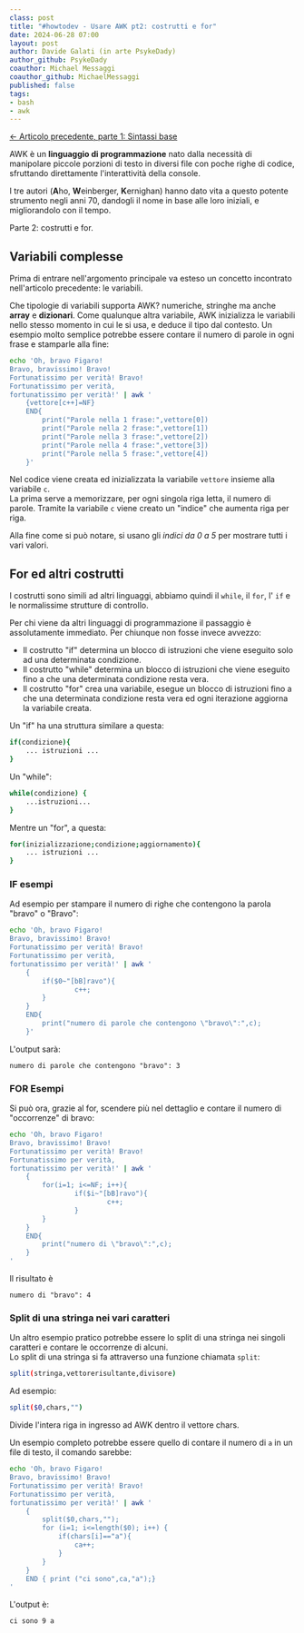 ```yaml
---
class: post
title: "#howtodev - Usare AWK pt2: costrutti e for"
date: 2024-06-28 07:00
layout: post
author: Davide Galati (in arte PsykeDady)
author_github: PsykeDady
coauthor: Michael Messaggi
coauthor_github: MichaelMessaggi
published: false
tags:
- bash
- awk
---
```


[&larr; Articolo precedente, parte 1: Sintassi base](https://linuxhub.it/articles/howto-usare-awk-pt2/)  

AWK è un **linguaggio di programmazione** nato dalla necessità di manipolare piccole porzioni di testo in diversi file con poche righe di codice, sfruttando direttamente l'interattività della console.

I tre autori (**A**ho, **W**einberger, **K**ernighan) hanno dato vita a questo potente strumento negli anni 70, dandogli il nome in base alle loro iniziali, e migliorandolo con il tempo.

Parte 2: costrutti e for.

## Variabili complesse

Prima di entrare nell'argomento principale va esteso un concetto incontrato nell'articolo precedente: le variabili.

Che tipologie di variabili supporta AWK? numeriche, stringhe ma anche **array** e **dizionari**. Come qualunque altra variabile, AWK inizializza le variabili nello stesso momento in cui le si usa, e deduce il tipo dal contesto. Un esempio molto semplice potrebbe essere contare il numero di parole in ogni frase e stamparle alla fine:

```bash
echo 'Oh, bravo Figaro!
Bravo, bravissimo! Bravo!
Fortunatissimo per verità! Bravo!
Fortunatissimo per verità,
fortunatissimo per verità!' | awk '
    {vettore[c++]=NF}
    END{
        print("Parole nella 1 frase:",vettore[0])
        print("Parole nella 2 frase:",vettore[1])
        print("Parole nella 3 frase:",vettore[2])
        print("Parole nella 4 frase:",vettore[3])
        print("Parole nella 5 frase:",vettore[4])
    }'
```

Nel codice viene creata ed inizializzata la variabile `vettore` insieme alla variabile `c`.  
La prima serve a memorizzare, per ogni singola riga letta, il numero di parole. Tramite la variabile `c` viene creato un "indice" che aumenta riga per riga.

Alla fine come si può notare, si usano gli *indici da 0 a 5* per mostrare tutti i vari valori.

## For ed altri costrutti

I costrutti sono simili ad altri linguaggi, abbiamo quindi il `while`, il `for`, l' `if` e le normalissime strutture di controllo.

Per chi viene da altri linguaggi di programmazione il passaggio è assolutamente immediato. Per chiunque non fosse invece avvezzo:

- Il costrutto "if" determina un blocco di istruzioni che viene eseguito solo ad una determinata condizione.
- Il costrutto "while" determina un blocco di istruzioni che viene eseguito fino a che una determinata condizione resta vera.
- Il costrutto "for" crea una variabile, esegue un blocco di istruzioni fino a che una determinata condizione resta vera ed ogni iterazione aggiorna la variabile creata.

Un "if" ha una struttura similare a questa:

```bash
if(condizione){
    ... istruzioni ...
}
```

Un "while":

```bash
while(condizione) {
    ...istruzioni...
}
```

Mentre un "for", a questa:

```bash
for(inizializzazione;condizione;aggiornamento){
    ... istruzioni ...
}
```

### IF esempi

Ad esempio per stampare il numero di righe che contengono la parola "bravo" o "Bravo":

```bash
echo 'Oh, bravo Figaro!
Bravo, bravissimo! Bravo!
Fortunatissimo per verità! Bravo!
Fortunatissimo per verità,
fortunatissimo per verità!' | awk '
    {
        if($0~"[bB]ravo"){
                c++;
        }
    }
    END{
        print("numero di parole che contengono \"bravo\":",c);
    }'
```

L'output sarà:

```plain
numero di parole che contengono "bravo": 3
```


### FOR Esempi

Si può ora, grazie al for, scendere più nel dettaglio e contare il numero di "occorrenze" di bravo:

```bash
echo 'Oh, bravo Figaro!
Bravo, bravissimo! Bravo!
Fortunatissimo per verità! Bravo!
Fortunatissimo per verità,
fortunatissimo per verità!' | awk '
    {
        for(i=1; i<=NF; i++){
                if($i~"[bB]ravo"){
                        c++;
                }
        }
    }
    END{
        print("numero di \"bravo\":",c);
    }
'
```

Il risultato è

```plain
numero di "bravo": 4
```

### Split di una stringa nei vari caratteri

Un altro esempio pratico potrebbe essere lo split di una stringa nei singoli caratteri e contare le occorrenze di alcuni.  
Lo split di una stringa si fa attraverso una funzione chiamata `split`: 

```bash
split(stringa,vettorerisultante,divisore)
```

Ad esempio: 

```bash
split($0,chars,"")
```

Divide l'intera riga in ingresso ad AWK dentro il vettore chars.

Un esempio completo potrebbe essere quello di contare il numero di `a` in un file di testo, il comando sarebbe:

```bash
echo 'Oh, bravo Figaro!
Bravo, bravissimo! Bravo!
Fortunatissimo per verità! Bravo!
Fortunatissimo per verità,
fortunatissimo per verità!' | awk '
    {
        split($0,chars,""); 
        for (i=1; i<=length($0); i++) {
            if(chars[i]=="a"){ 
                ca++;
            }
        }
    } 
    END { print ("ci sono",ca,"a");} 
'
```

L'output è:

```plain
ci sono 9 a
```


